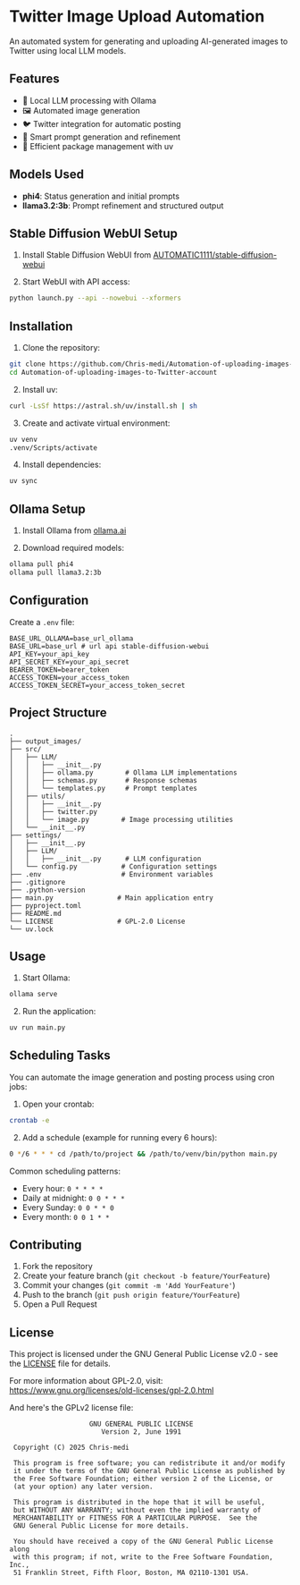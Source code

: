 
# Twitter Image Upload Automation

An automated system for generating and uploading AI-generated images to Twitter using local LLM models.

## Features

- 🤖 Local LLM processing with Ollama
- 🖼️ Automated image generation
- 🐦 Twitter integration for automatic posting
- 📝 Smart prompt generation and refinement
- 🔄 Efficient package management with uv

## Models Used

- **phi4**: Status generation and initial prompts
- **llama3.2:3b**: Prompt refinement and structured output


## Stable Diffusion WebUI Setup

1. Install Stable Diffusion WebUI from [AUTOMATIC1111/stable-diffusion-webui](https://github.com/AUTOMATIC1111/stable-diffusion-webui)

2. Start WebUI with API access:
```bash
python launch.py --api --nowebui --xformers
```

## Installation

1. Clone the repository:
```bash
git clone https://github.com/Chris-medi/Automation-of-uploading-images-to-Twitter-account.git
cd Automation-of-uploading-images-to-Twitter-account
```

2. Install uv:
```bash
curl -LsSf https://astral.sh/uv/install.sh | sh
```

3. Create and activate virtual environment:
```bash
uv venv
.venv/Scripts/activate
```

4. Install dependencies:
```bash
uv sync
```

## Ollama Setup

1. Install Ollama from [ollama.ai](https://ollama.ai)

2. Download required models:
```bash
ollama pull phi4
ollama pull llama3.2:3b
```

## Configuration

Create a `.env` file:
```plaintext
BASE_URL_OLLAMA=base_url_ollama
BASE_URL=base_url # url api stable-diffusion-webui
API_KEY=your_api_key
API_SECRET_KEY=your_api_secret
BEARER_TOKEN=bearer_token
ACCESS_TOKEN=your_access_token
ACCESS_TOKEN_SECRET=your_access_token_secret
```

## Project Structure

```plaintext
.
├── output_images/
├── src/
│   ├── LLM/
│   │   ├── __init__.py
│   │   ├── ollama.py        # Ollama LLM implementations
│   │   ├── schemas.py       # Response schemas
│   │   └── templates.py     # Prompt templates
│   ├── utils/
│   │   ├── __init__.py
│   │   ├── twitter.py
│   │   └── image.py        # Image processing utilities
│   └── __init__.py
├── settings/
│   ├── __init__.py
│   ├── LLM/
│   │   ├── __init__.py      # LLM configuration
│   └── config.py           # Configuration settings
├── .env                    # Environment variables
├── .gitignore
├── .python-version
├── main.py                # Main application entry
├── pyproject.toml
├── README.md
└── LICENSE                # GPL-2.0 License
└── uv.lock
```

## Usage

1. Start Ollama:
```bash
ollama serve
```

2. Run the application:
```bash
uv run main.py
```

## Scheduling Tasks

You can automate the image generation and posting process using cron jobs:

1. Open your crontab:
```bash
crontab -e
```

2. Add a schedule (example for running every 6 hours):
```bash
0 */6 * * * cd /path/to/project && /path/to/venv/bin/python main.py
```

Common scheduling patterns:
- Every hour: `0 * * * *`
- Daily at midnight: `0 0 * * *`
- Every Sunday: `0 0 * * 0`
- Every month: `0 0 1 * *`


## Contributing

1. Fork the repository
2. Create your feature branch (`git checkout -b feature/YourFeature`)
3. Commit your changes (`git commit -m 'Add YourFeature'`)
4. Push to the branch (`git push origin feature/YourFeature`)
5. Open a Pull Request

## License

This project is licensed under the GNU General Public License v2.0 - see the [LICENSE](LICENSE) file for details.

For more information about GPL-2.0, visit: https://www.gnu.org/licenses/old-licenses/gpl-2.0.html


And here's the GPLv2 license file:

```plaintext:
                    GNU GENERAL PUBLIC LICENSE
                       Version 2, June 1991

 Copyright (C) 2025 Chris-medi

 This program is free software; you can redistribute it and/or modify
 it under the terms of the GNU General Public License as published by
 the Free Software Foundation; either version 2 of the License, or
 (at your option) any later version.

 This program is distributed in the hope that it will be useful,
 but WITHOUT ANY WARRANTY; without even the implied warranty of
 MERCHANTABILITY or FITNESS FOR A PARTICULAR PURPOSE.  See the
 GNU General Public License for more details.

 You should have received a copy of the GNU General Public License along
 with this program; if not, write to the Free Software Foundation, Inc.,
 51 Franklin Street, Fifth Floor, Boston, MA 02110-1301 USA.
```

